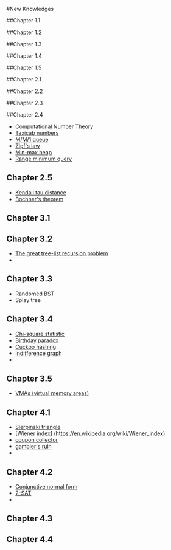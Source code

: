 #New Knowledges

##Chapter 1.1

##Chapter 1.2

##Chapter 1.3

##Chapter 1.4

##Chapter 1.5

##Chapter 2.1

##Chapter 2.2

##Chapter 2.3

##Chapter 2.4
- Computational Number Theory
- [Taxicab numbers](http://mathworld.wolfram.com/TaxicabNumber.html)
- [M/M/1 queue](https://en.wikipedia.org/wiki/M/M/1_queue)
- [Zipf's law](https://en.wikipedia.org/wiki/Zipf's_law)
- [Min-max heap](http://cg.scs.carleton.ca/~morin/teaching/5408/refs/minmax.pdf)
- [Range minimum query](https://en.wikipedia.org/wiki/Range_Minimum_Query)

## Chapter 2.5
- [Kendall tau distance](https://en.wikipedia.org/wiki/Kendall_tau_distance)
- [Bochner's theorem](https://en.wikipedia.org/wiki/Bochner%27s_theorem)

## Chapter 3.1

## Chapter 3.2

- [The great tree-list recursion problem](http://cslibrary.stanford.edu/109/TreeListRecursion.html)
-

## Chapter 3.3

- Randomed BST
- Splay tree

## Chapter 3.4

- [Chi-square statistic](https://en.wikipedia.org/wiki/Chi-squared_test)
- [Birthday paradox](https://en.wikipedia.org/wiki/Birthday_paradox)
- [Cuckoo hashing](https://en.wikipedia.org/wiki/Cuckoo_hashing)
- [Indifference graph](https://en.wikipedia.org/wiki/Indifference_graph)
-

## Chapter 3.5

- [VMAs (virtual memory areas)](https://web.stanford.edu/~blp/papers/libavl-abstract.pdf)

## Chapter 4.1

- [Sierpinski triangle](https://en.wikipedia.org/wiki/Sierpinski_gasket)
- [Wiener index] (https://en.wikipedia.org/wiki/Wiener_index)
- [coupon collector](https://en.wikipedia.org/wiki/Coupon_collector%27s_problem)
- [gambler's ruin](https://en.wikipedia.org/wiki/Gambler%27s_ruin)
-

## Chapter 4.2

- [Conjunctive normal form](https://en.wikipedia.org/wiki/Conjunctive_normal_form)
- [2-SAT](https://en.wikipedia.org/wiki/2-satisfiability)
-
## Chapter 4.3

## Chapter 4.4


